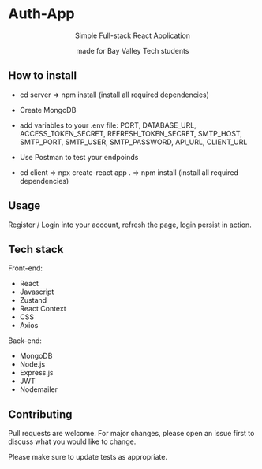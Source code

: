 # Auth-App

<p align="center">
  <p align="center">Simple Full-stack React Application</p>
  <p align="center">made for Bay Valley Tech students</p>
</p>

## How to install

- cd server => npm install (install all required dependencies)

- Create MongoDB

- add variables to your .env file: PORT, DATABASE_URL, ACCESS_TOKEN_SECRET, REFRESH_TOKEN_SECRET, SMTP_HOST, SMTP_PORT, SMTP_USER, SMTP_PASSWORD, API_URL, CLIENT_URL

- Use Postman to test your endpoinds

- cd client => npx create-react app . => npm install (install all required dependencies)

## Usage

Register / Login into your account, refresh the page, login persist in action.

## Tech stack

Front-end:

- React
- Javascript
- Zustand
- React Context
- CSS
- Axios

Back-end:

- MongoDB
- Node.js
- Express.js
- JWT
- Nodemailer

## Contributing

Pull requests are welcome. For major changes, please open an issue first
to discuss what you would like to change.

Please make sure to update tests as appropriate.
